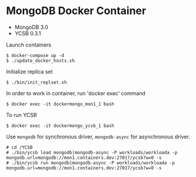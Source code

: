 # MongoDB Docker Container
- MongoDB 3.0
- YCSB 0.3.1

Launch containers
```
$ docker-compose up -d
$ ./update_docker_hosts.sh
```
Initialize replica set
```
$ ./bin/init_replset.sh
```
In order to work in container, run 'docker exec' command
```
$ docker exec -it dockermongo_mon1_1 bash
```
To run YCSB
```
$ docker exec -it dockermongo_ycsb_1 bash
```
Use `mongodb` for synchronous driver, `mongodb-async` for asynchronous driver.
```
# cd /YCSB
# ./bin/ycsb load mongodb|mongodb-async -P workloads/workloada -p mongodb.url=mongodb://mon1.containers.dev:27017/ycsb?w=0 -s
# ./bin/ycsb run mongodb|mongodb-async -P workloads/workloada -p mongodb.url=mongodb://mon1.containers.dev:27017/ycsb?w=0 -s
```
